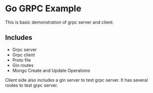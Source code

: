 # Go GRPC Example

This is basic demonstration of grpc server and client.

## Includes

- Grpc server
- Grpc client
- Proto file
- Gin routes
- Mongo Create and Update Operations

Client side also includes a gin server to test grpc server. It has several routes to test grpc server.

